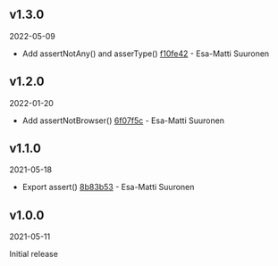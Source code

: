 ## v1.3.0

2022-05-09

-   Add assertNotAny() and asserType() [f10fe42](https://github.com/valu-digital/npm-packages/commit/f10fe42) - Esa-Matti Suuronen

## v1.2.0

2022-01-20

-   Add assertNotBrowser() [6f07f5c](https://github.com/valu-digital/npm-packages/commit/6f07f5c) - Esa-Matti Suuronen

## v1.1.0

2021-05-18

-   Export assert() [8b83b53](https://github.com/valu-digital/npm-packages/commit/8b83b53) - Esa-Matti Suuronen

## v1.0.0

2021-05-11

Initial release
